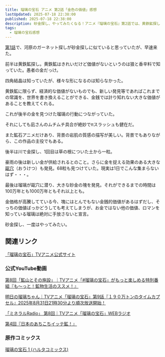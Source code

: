 ```yaml
---
title: 瑠璃の宝石 アニメ 第2話「金色の価値」感想
lastUpdated: 2025-07-18 22:38:00
published: 2025-07-18 22:38:00
description: 砂金探し、やってみたくなる！アニメ『瑠璃の宝石』第2話では、黄鉄鉱探しから始まり、瑠璃が大きな金の塊を発見。お金では計れない発見のロマンと、キャラクターの魅力、美しい岩肌の描写について感想を語ります。
tags:
  - 瑠璃の宝石感想
---
```


[第1話](/anime/2025-07-rurinohouseki-01)で、河原のガーネット探しが砂金探しに似ていると思っていたが、早速来た。

前半は黄鉄鉱探し。黄鉄鉱はきれいだけど価値がないというのは狼と香辛料で知っていた。愚者の金だっけ。

四角結晶は知っていたが、様々な形になるのは知らなかった。

黄鉄鉱に限らず、経済的な価値がないものでも、新しい発見等であればこれまでの常識を、世界を書き換えることができる、金銭では計り知れない大きな価値があることを教えてくれる。

これが後半の金を見つけた瑠璃の行動につながっていた。

それにしても凪さんのムチムチ具合が絶妙でπスラッシュも健在だ。

また鉱石アニメだけあり、背景の岩肌の質感の描写が美しい。背景でもありながら、この作品の主役でもある。

後半は川で金探し、1回目は草の根についた土から一粒。

豪雨の後は新しい金が供給されるとのこと。さらに金を捉える効果のある大きな[甌穴](https://ja.wikipedia.org/wiki/%E7%94%8C%E7%A9%B4)（おうけつ）も発見。68粒も見つけていた。現実は1日でこんな集まらないはず・・・。

最後は瑠璃が甌穴に潜り、大きな砂金の塊を発見。それができるまでの時間は100万年とも1000万年ともそれ以上とも。

金価格が高騰してている今、塊にはとんでもない金銭的価値があるはずだし、そっちの価値ばっかどうしても考えてしまうが、お金ではない他の価値、ロマンを知っている瑠璃は絶対に手放さないと宣言。

砂金探し、一度はやってみたい。
## 関連リンク

[「瑠璃の宝石」TVアニメ公式サイト](https://rurinohouseki.com/)


### 公式YouTube動画

[第8回「鉱山とその施設」｜TVアニメ「#瑠璃の宝石」がもっと楽しめる特別番組『も～っと！鉱物生活のススメ！』](https://www.youtube.com/watch?v=GrnncpDdHAQ)

[明日の瑠璃ちゃん｜TVアニメ「瑠璃の宝石」第9話『１９０万トンのタイムカプセル』2025年8月31日21時30分より順次放送開始！](https://www.youtube.com/watch?v=7g5z5_Q_z7o)

[「ミネラルRadio」 第8回｜TVアニメ「瑠璃の宝石」WEBラジオ](https://www.youtube.com/watch?v=hNgIUYQYVtU)

[第4回『日本のあちこちイッテ鉱！』](https://www.youtube.com/watch?v=MZ6ZFegDksw)


### 原作コミックス

[瑠璃の宝石 1 (ハルタコミックス) ](https://amzn.to/45IzMKJ)
